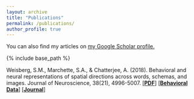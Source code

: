 ```yaml
---
layout: archive
title: "Publications"
permalink: /publications/
author_profile: true
---
```

You can also find my articles on <u><a href="https://scholar.google.com/citations?user=HxSZ5_MAAAAJ&hl=en">my Google Scholar profile</a>.</u>

{% include base_path %}


Weisberg, S.M., Marchette, S.A., & Chatterjee, A. (2018). Behavioral and neural representations of spatial directions across words, schemas, and images. Journal of Neuroscience, 38(21), 4996-5007.  [[__PDF__]](http://smweis.github.io/files/JNeuro_Weisberg_2018.pdf)  [[__Behavioral Data__]](https://osf.io/djwfa/)  [[__Journal__]](http://www.jneurosci.org/content/early/2018/05/02/JNEUROSCI.3250-17.2018)
